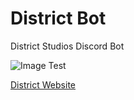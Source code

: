 # District Bot
 District Studios Discord Bot

![Image Test](https://cdn.discordapp.com/attachments/391819251465322498/665032447427084308/uhhhhhh.png)

[District Website](https://districtmeps.com)
